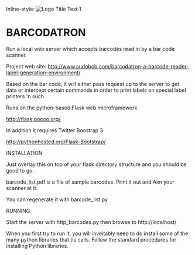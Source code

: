 
Inline-style: 
![](https://github.com/cogwheelcircuitworks/barcodatron/raw/master/barcode_flask/static/WhatsGarbage.jpg "Logo Title Text 1") 
# BARCODATRON


Run a local web server which accepts barcodes read in by a bar code scanner.

Project web site: http://www.sudobob.com/barcodatron-a-barcode-reader-label-generation-environment/

Based on the bar code, it will either pass request up to the server to get data or
intercept certain commands in order to print labels 
on special label printers 'n such.

Runs on the python-based Flask web microframework 

http://flask.pocoo.org/

In addition it requires Twitter Boostrap 3

http://pythonhosted.org/Flask-Bootstrap/


INSTALLATION

Just overlay this on top of your flask directory structure and you should be good to go.

barcode_list.pdf is a file of sample barcodes. Print it out and Aim your scanner at it.

You can regenerate it with barcode_list.py



RUNNING

Start the server with http_barcodes.py then browse to http://localhost/


When you first try to run it, you will inveitably need to do install some of the many python libraries that tis calls. Follow the standard procedures for installing Python libraries.






